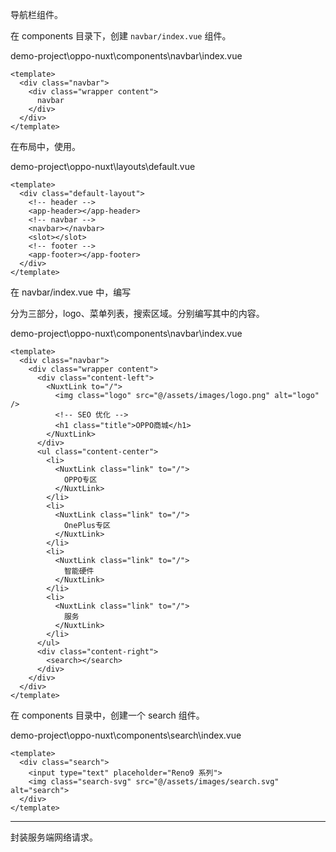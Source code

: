 导航栏组件。

在 components 目录下，创建 `navbar/index.vue` 组件。

demo-project\oppo-nuxt\components\navbar\index.vue

```vue
<template>
  <div class="navbar">
    <div class="wrapper content">
      navbar
    </div>
  </div>
</template>
```

在布局中，使用。

demo-project\oppo-nuxt\layouts\default.vue

```vue
<template>
  <div class="default-layout">
    <!-- header -->
    <app-header></app-header>
    <!-- navbar -->
    <navbar></navbar>
    <slot></slot>
    <!-- footer -->
    <app-footer></app-footer>
  </div>
</template>
```

在 navbar/index.vue 中，编写

分为三部分，logo、菜单列表，搜索区域。分别编写其中的内容。

demo-project\oppo-nuxt\components\navbar\index.vue

```vue
<template>
  <div class="navbar">
    <div class="wrapper content">
      <div class="content-left">
        <NuxtLink to="/">
          <img class="logo" src="@/assets/images/logo.png" alt="logo" />
          <!-- SEO 优化 -->
          <h1 class="title">OPPO商城</h1>
        </NuxtLink>
      </div>
      <ul class="content-center">
        <li>
          <NuxtLink class="link" to="/">
            OPPO专区
          </NuxtLink>
        </li>
        <li>
          <NuxtLink class="link" to="/">
            OnePlus专区
          </NuxtLink>
        </li>
        <li>
          <NuxtLink class="link" to="/">
            智能硬件
          </NuxtLink>
        </li>
        <li>
          <NuxtLink class="link" to="/">
            服务
          </NuxtLink>
        </li>
      </ul>
      <div class="content-right">
        <search></search>
      </div>
    </div>
  </div>
</template>
```

在 components 目录中，创建一个 search 组件。

demo-project\oppo-nuxt\components\search\index.vue

```vue
<template>
  <div class="search">
    <input type="text" placeholder="Reno9 系列">
    <img class="search-svg" src="@/assets/images/search.svg" alt="search">
  </div>
</template>
```

---

封装服务端网络请求。

